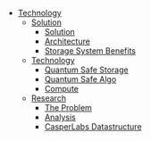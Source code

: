 - [Technology](technology/technology.md)
    - [Solution](solution/solution_.md)
        - [Solution](solution/solution.md)
        - [Architecture](solution/architecture.md) 
        - [Storage System Benefits](solution/qsss_benefits.md)
    - [Technology](technology/technology.md)
		- [Quantum Safe Storage](technology/qsss/qsss_home.md)
		- [Quantum Safe Algo](technology/qsss/qss_algorithm.md)
        - [Compute](technology/primitives/compute/compute.md)
    - [Research](research.md) 
        - [The Problem](industry/the_problem.md)
        - [Analysis](industry/analysis.md)
        - [CasperLabs Datastructure](research/casper_data_structure.md)
        

<!-- - [GRANT description](./research_intro.md) -->
<!-- - [Milestone 1: CasperLabs 1-click blockchain node deployment]()
	- [Decentralised Cloud](./intro/research_intro.md)
	- [Implementation](./implementation/implementation.md)
	- [Limitations](./implementation/limitations.md)
	- [Conclusion](./conclusion.md)
- [Milstone 2: CasperLabs blockchain pruning solution design]()
	- [Intro](./intro37/research_intro.md)
	- [Status Quo](./status_quo/status_quo_intro.md)
	- [Literature](./literature/literature.md)
	- [Decentralized Cloud](./decentralized_cloud/decentralized_cloud.md)
  		- [tf_quantum_safe_storage](./solution/tf_quantum_safe_storage.md)
		- [requirements](./requirements/requirements.md)
 	- [Research](./research/research.md)
		- [casper_deployment](./research/deployment/casper_deployment.md)
		- [qsfs_performance](./research/qsfs_performance.md)
		- [storage_integration](./research/storage_integration.md)
	- [Solution](./solution/solution.md)
		- [tf_quantum_safe_storage](./solution/tf_quantum_safe_storage.md)
	- [Implementation](./implementation/implementation.md)
	- [Limitations](./implementation/limitations.md)
	- [Conclusion](./conclusion.md)
- [Milestone 3: CasperLabs blockchain pruning solution implementation]()
- [acknowledgement](./acknowledgement.md) -->
